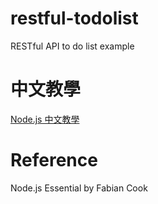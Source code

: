 # restful-todolist
RESTful API to do list example

# 中文教學
<a href="https://nodejust.com/node-js-restful-api-tutorial/" title="Node.js 中文教學 RESTful API 待辦事項列表">Node.js 中文教學</a>

# Reference

Node.js Essential by Fabian Cook